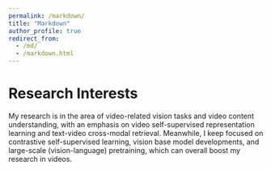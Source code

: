 ```yaml
---
permalink: /markdown/
title: "Markdown"
author_profile: true
redirect_from: 
  - /md/
  - /markdown.html
---
```

Research Interests
======
My research is in the area of video-related vision tasks and video content understanding, with an emphasis on video self-supervised representation learning and text-video cross-modal retrieval. Meanwhile, I keep focused on contrastive self-supervised learning, vision base model developments, and large-scale (vision-language) pretraining, which can overall boost my research in videos. 
